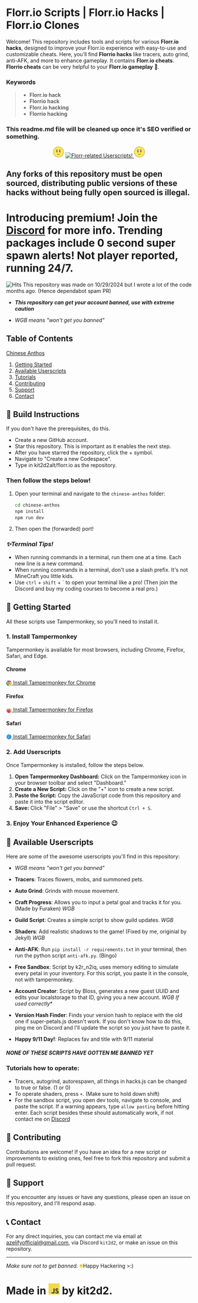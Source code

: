 # Florr.io Scripts | Florr.io Hacks | Florr.io Clones

Welcome! This repository includes tools and scripts for various **Florr.io hacks**, designed to improve your Florr.io experience with easy-to-use and customizable cheats. Here, you’ll find **Florrio hacks** like tracers, auto grind, anti-AFK, and more to enhance gameplay. It contains **Florr.io cheats**. **Florrio cheats** can be very helpful to your **Florr.io gameplay** 🫠. 
### Keywords
> - **Florr.io hack**
> - **Florrio hack**
> - **Florr.io hacking**
> - **Florrio hacking**
### This readme.md file will be cleaned up once it's SEO verified or something.

<p align="center">
  <img src="images/flower.webp" width="30" height="30">
  <a href="https://git.io/typing-svg">
    <img src="https://readme-typing-svg.demolab.com?font=Ubuntu&pause=1000&color=444444&background=44444400&center=true&repeat=true&width=226&height=31&lines=Florr-related+Userscripts!" alt="Florr-related Userscripts!">
  </a>
  <img src="images/flower.webp" width="30" height="30">
</p>

## Any forks of this repository must be open sourced, distributing public versions of these hacks without being fully open sourced is illegal.
# Introducing premium! Join the [Discord](https://discord.gg/m4DefhCemY) for more info. Trending packages include **0 second super spawn alerts! Not player reported, running 24/7**.

![Hits](https://hits.seeyoufarm.com/api/count/incr/badge.svg?url=https://github.com/cat2d2/florr.io&title=views)
This repository was made on 10/29/2024 but I wrote a lot of the code months ago. (Hence dependabot spam PR)

- ***This repository can get your account banned, use with extreme caution***

- *WGB means "won't get you banned"*

## Table of Contents
[Chinese Anthos](#-build-instructions)
1. [Getting Started](#-getting-started)
2. [Available Userscripts](#-available-userscripts)
3. [Tutorials](#tutorials-how-to-operate)
4. [Contributing](#-contributing)
5. [Support](#-support)
6. [Contact](#-contact)

## 🚧 Build Instructions

If you don't have the prerequisites, do this.
- Create a new GitHub account.
- Star this repository. This is important as it enables the next step.
- After you have starred the repository, click the + symbol.
- Navigate to "Create a new Codespace".
- Type in kit2d2alt/florr.io as the repository.
### Then follow the steps below!

1. Open your terminal and navigate to the `chinese-anthos` folder:
   ```bash
   cd chinese-anthos
   npm install
   npm run dev
   ```
2. Then open the (forwarded) port!

### *✨Terminal Tips!*
- When running commands in a terminal, run them one at a time. Each new line is a new command.
- When running commands in a terminal, don't use a slash prefix. It's not MineCraft you little kids.
- Use `ctrl` + `shift` + ` to open your terminal like a pro! (Then join the Discord and buy my coding courses to become a real pro.)
## 🚀 Getting Started

All these scripts use Tampermonkey, so you'll need to install it.

### 1. Install Tampermonkey

Tampermonkey is available for most browsers, including Chrome, Firefox, Safari, and Edge.

#### Chrome
<a href="https://chrome.google.com/webstore/detail/tampermonkey/dhdgffkkebhmkfjojejmpbldmpobfkfo">
  <img src="images/chrome.png" width="15" height="15" style="vertical-align:middle;"> Install Tampermonkey for Chrome
</a>

#### Firefox
<a href="https://addons.mozilla.org/en-US/firefox/addon/tampermonkey/">
  <img src="images/firefox.png" width="15" height="15" style="vertical-align:middle;"> Install Tampermonkey for Firefox
</a>

#### Safari
<a href="https://www.tampermonkey.net/?browser=safari">
  <img src="images/safari.png" width="15" height="15" style="vertical-align:middle;"> Install Tampermonkey for Safari
</a>

### 2. Add Userscripts

Once Tampermonkey is installed, follow the steps below.

1. **Open Tampermonkey Dashboard:** Click on the Tampermonkey icon in your browser toolbar and select "Dashboard."
2. **Create a New Script:** Click on the "+" icon to create a new script.
3. **Paste the Script:** Copy the JavaScript code from this repository and paste it into the script editor.
4. **Save:** Click "File" > "Save" or use the shortcut `Ctrl + S`.

### 3. Enjoy Your Enhanced Experience 😉

## 📜 Available Userscripts

Here are some of the awesome userscripts you'll find in this repository:
- *WGB means "won't get you banned"*

- **Tracers**: Traces flowers, mobs, and summoned pets.
- **Auto Grind**: Grinds with mouse movement.
- **Craft Progress**: Allows you to input a petal goal and tracks it for you. (Made by Furaken) *WGB*
- **Guild Script**: Creates a simple script to show guild updates. *WGB*
- **Shaders**: Add realistic shadows to the game! (Fixed by me, originial by Jekyll) *WGB*
- **Anti-AFK**: Run `pip install -r requirements.txt` in your terminal, then run the python script `anti-afk.py`. (Bingo)
- **Free Sandbox**: Script by k2r_n2iq, uses memory editing to simulate every petal in your inventory. For this script, you paste it in the console, not with tampermonkey.
- **Account Creator**: Script by Bloss, generates a new guest UUID and edits your localstorage to that ID, giving you a new account. *WGB If used correctly**
- **Version Hash Finder**: Finds your version hash to replace with the old one if super-petals.js doesn't work. If you don't know how to do this, ping me on Discord and I'll update the script so you just have to paste it.
- **Happy 9/11 Day!**: Replaces fav and title with 9/11 material
##### **NONE OF THESE SCRIPTS HAVE GOTTEN ME BANNED YET**
### Tutorials how to operate:
- Tracers, autogrind, autorespawn, all things in hacks.js can be changed to true or false. (1 or 0)
- To operate shaders, press `+`. (Make sure to hold down shift)
- For the sandbox script, you open dev tools, navigate to console, and paste the script. If a warning appears, type `allow pasting` before hitting enter.
Each script besides these should automatically work, if not contact me on [Discord](https://discord.gg/MqvmBu5tWa)

## 🔧 Contributing

Contributions are welcome! If you have an idea for a new script or improvements to existing ones, feel free to fork this repository and submit a pull request.

## 📢 Support

If you encounter any issues or have any questions, please open an issue on this repository, and I'll respond asap.

## 📞 Contact

For any direct inquiries, you can contact me via email at [azelifyofficial@gmail.com](mailto:azelifyofficial@gmail.com), via Discord `kit2d2`, or make an issue on this repository.

---

*Make sure not to get banned.* <img src="images/flower.webp" width="10" height="10">Happy Hackering >:)

# Made in <img src="images/javascript.png" width="30" height="30"> by kit2d2.
